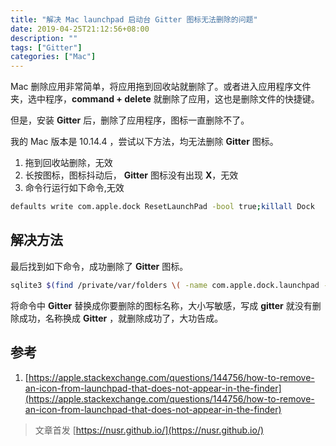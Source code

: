 ```yaml
---
title: "解决 Mac launchpad 启动台 Gitter 图标无法删除的问题"
date: 2019-04-25T21:12:56+08:00
description: ""
tags: ["Gitter"]
categories: ["Mac"]
---
```


Mac 删除应用非常简单，将应用拖到回收站就删除了。或者进入应用程序文件夹，选中程序，**command + delete** 就删除了应用，这也是删除文件的快捷键。

但是，安装 **Gitter** 后，删除了应用程序，图标一直删除不了。

我的 Mac 版本是 10.14.4 ，尝试以下方法，均无法删除 **Gitter** 图标。

1. 拖到回收站删除，无效
2. 长按图标，图标抖动后， **Gitter** 图标没有出现 **X**，无效
3. 命令行运行如下命令,无效

<!--more-->

```bash
defaults write com.apple.dock ResetLaunchPad -bool true;killall Dock
```

## 解决方法

最后找到如下命令，成功删除了 **Gitter** 图标。

```bash
sqlite3 $(find /private/var/folders \( -name com.apple.dock.launchpad -a -user $USER \) 2> /dev/null)/db/db "DELETE FROM apps WHERE title='Gitter';" && killall Dock
```

将命令中 **Gitter** 替换成你要删除的图标名称，大小写敏感，写成 **gitter** 就没有删除成功，名称换成 **Gitter** ，就删除成功了，大功告成。

## 参考

1. [https://apple.stackexchange.com/questions/144756/how-to-remove-an-icon-from-launchpad-that-does-not-appear-in-the-finder](https://apple.stackexchange.com/questions/144756/how-to-remove-an-icon-from-launchpad-that-does-not-appear-in-the-finder)

> 文章首发 [https://nusr.github.io/](https://nusr.github.io/)
